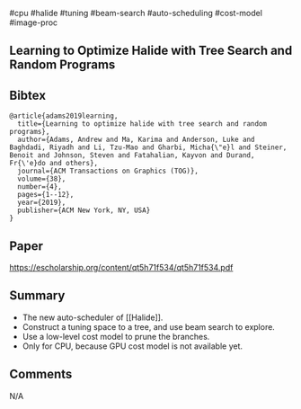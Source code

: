 #cpu #halide #tuning #beam-search #auto-scheduling #cost-model #image-proc 

## Learning to Optimize Halide with Tree Search and Random Programs

## Bibtex
```
@article{adams2019learning,
  title={Learning to optimize halide with tree search and random programs},
  author={Adams, Andrew and Ma, Karima and Anderson, Luke and Baghdadi, Riyadh and Li, Tzu-Mao and Gharbi, Micha{\"e}l and Steiner, Benoit and Johnson, Steven and Fatahalian, Kayvon and Durand, Fr{\'e}do and others},
  journal={ACM Transactions on Graphics (TOG)},
  volume={38},
  number={4},
  pages={1--12},
  year={2019},
  publisher={ACM New York, NY, USA}
}
```

## Paper
https://escholarship.org/content/qt5h71f534/qt5h71f534.pdf

## Summary
- The new auto-scheduler of [[Halide]].
- Construct a tuning space to a tree, and use beam search to explore.
- Use a low-level cost model to prune the branches.
- Only for CPU, because GPU cost model is not available yet.

## Comments
N/A